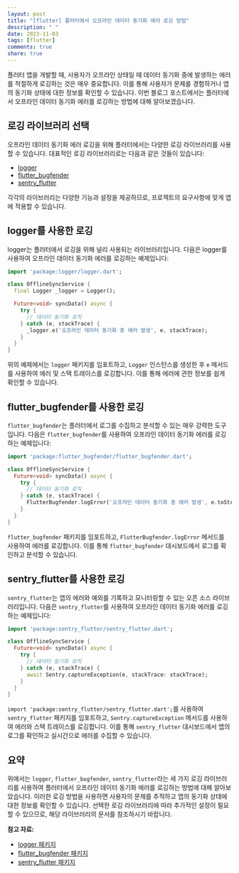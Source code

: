```yaml
---
layout: post
title: "[flutter] 플러터에서 오프라인 데이터 동기화 에러 로깅 방법"
description: " "
date: 2023-11-03
tags: [flutter]
comments: true
share: true
---
```


플러터 앱을 개발할 때, 사용자가 오프라인 상태일 때 데이터 동기화 중에 발생하는 에러를 적절하게 로깅하는 것은 매우 중요합니다. 이를 통해 사용자가 문제를 경험하거나 앱의 동기화 상태에 대한 정보를 확인할 수 있습니다. 이번 블로그 포스트에서는 플러터에서 오프라인 데이터 동기화 에러를 로깅하는 방법에 대해 알아보겠습니다.

## 로깅 라이브러리 선택

오프라인 데이터 동기화 에러 로깅을 위해 플러터에서는 다양한 로깅 라이브러리를 사용할 수 있습니다. 대표적인 로깅 라이브러리로는 다음과 같은 것들이 있습니다:

- [logger](https://pub.dev/packages/logger)
- [flutter_bugfender](https://pub.dev/packages/flutter_bugfender)
- [sentry_flutter](https://pub.dev/packages/sentry_flutter)

각각의 라이브러리는 다양한 기능과 설정을 제공하므로, 프로젝트의 요구사항에 맞게 앱에 적용할 수 있습니다.

## logger를 사용한 로깅

logger는 플러터에서 로깅을 위해 널리 사용되는 라이브러리입니다. 다음은 logger를 사용하여 오프라인 데이터 동기화 에러를 로깅하는 예제입니다:

```dart
import 'package:logger/logger.dart';

class OfflineSyncService {
  final Logger _logger = Logger();

  Future<void> syncData() async {
    try {
      // 데이터 동기화 로직
    } catch (e, stackTrace) {
      _logger.e('오프라인 데이터 동기화 중 에러 발생', e, stackTrace);
    }
  }
}
```

위의 예제에서는 `logger` 패키지를 임포트하고, `Logger` 인스턴스를 생성한 후 `e` 메서드를 사용하여 에러 및 스택 트레이스를 로깅합니다. 이를 통해 에러에 관한 정보를 쉽게 확인할 수 있습니다.

## flutter_bugfender를 사용한 로깅

`flutter_bugfender`는 플러터에서 로그를 수집하고 분석할 수 있는 매우 강력한 도구입니다. 다음은 `flutter_bugfender`를 사용하여 오프라인 데이터 동기화 에러를 로깅하는 예제입니다:

```dart
import 'package:flutter_bugfender/flutter_bugfender.dart';

class OfflineSyncService {
  Future<void> syncData() async {
    try {
      // 데이터 동기화 로직
    } catch (e, stackTrace) {
      FlutterBugfender.logError('오프라인 데이터 동기화 중 에러 발생', e.toString(), stackTrace: stackTrace);
    }
  }
}
```

`flutter_bugfender` 패키지를 임포트하고, `FlutterBugfender.logError` 메서드를 사용하여 에러를 로깅합니다. 이를 통해 `flutter_bugfender` 대시보드에서 로그를 확인하고 분석할 수 있습니다.

## sentry_flutter를 사용한 로깅

`sentry_flutter`는 앱의 에러와 예외를 기록하고 모니터링할 수 있는 오픈 소스 라이브러리입니다. 다음은 `sentry_flutter`를 사용하여 오프라인 데이터 동기화 에러를 로깅하는 예제입니다:

```dart
import 'package:sentry_flutter/sentry_flutter.dart';

class OfflineSyncService {
  Future<void> syncData() async {
    try {
      // 데이터 동기화 로직
    } catch (e, stackTrace) {
      await Sentry.captureException(e, stackTrace: stackTrace);
    }
  }
}
```

`import 'package:sentry_flutter/sentry_flutter.dart';`를 사용하여 `sentry_flutter` 패키지를 임포트하고, `Sentry.captureException` 메서드를 사용하여 에러와 스택 트레이스를 로깅합니다. 이를 통해 `sentry_flutter` 대시보드에서 앱의 로그를 확인하고 실시간으로 에러를 수집할 수 있습니다.

## 요약

위에서는 `logger`, `flutter_bugfender`, `sentry_flutter`라는 세 가지 로깅 라이브러리를 사용하여 플러터에서 오프라인 데이터 동기화 에러를 로깅하는 방법에 대해 알아보았습니다. 이러한 로깅 방법을 사용하면 사용자의 문제를 추적하고 앱의 동기화 상태에 대한 정보를 확인할 수 있습니다. 선택한 로깅 라이브러리에 따라 추가적인 설정이 필요할 수 있으므로, 해당 라이브러리의 문서를 참조하시기 바랍니다.

**참고 자료:**

- [logger 패키지](https://pub.dev/packages/logger)
- [flutter_bugfender 패키지](https://pub.dev/packages/flutter_bugfender)
- [sentry_flutter 패키지](https://pub.dev/packages/sentry_flutter)